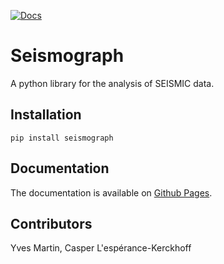 [![Docs](https://github.com/rouskinlab/seismograph/actions/workflows/documentation.yml/badge.svg)](https://github.com/rouskinlab/seismograph/actions/workflows/documentation.yml)

# Seismograph

A python library for the analysis of SEISMIC data.

## Installation

```
pip install seismograph
```

## Documentation

The documentation is available on [Github Pages](https://rouskinlab.github.io/seismograph).

## Contributors

Yves Martin, Casper L'espérance-Kerckhoff

